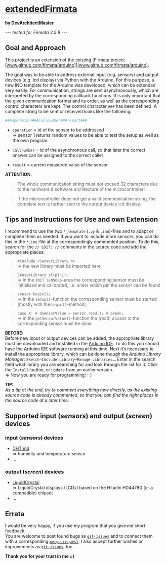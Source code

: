 # [extendedFirmata](https://github.com/DevArchitectMaster/extendedFirmata)
**by [DevArchitectMaster](https://github.com/DevArchitectMaster)**

*--- tested for Firmata 2.5.8 ---*



## Goal and Approach

This project is an extension of the existing [Firmata project [www.github.com/firmata/arduino]](www.github.com/firmata/arduino).

The goal was to be able to address external input (e.g. sensors) and output devices (e.g. lcd display) via Python with the Arduino. For this purpose, a new INO template for the Arduino was developed, which can be extended very easily. For communication, strings are sent asynchronously, which are interpreted by the corresponding callback functions. It is only important that the given communication format and its order, as well as the corresponding control characters are kept. The control character ```###``` has been defined. A complete string to be sent or received looks like the following:
```python
###operation###callnumber###result###
```

* ```operation``` = id of the sensor to be addressed  
=> sensor 1 returns random values to be able to test the setup as well as the own program

* ```callnumber``` = id of the asynchronous call, so that later the correct answer can be assigned to the correct caller

* ```result``` = current measured value of the sensor

**ATTENTION**:
> The whole communication string must not exceed 32 characters due to the hardware & software architecture of the microcontroller!

> If the microcontroller does not get a valid communication string, the complete text is further sent to the output device lcd display.



## Tips and Instructions for Use and own Extension

I recommend to use the two ```*_template``` (```.py``` & ```.ino```)-files and to adapt or complete them as needed. If you want to include more sensors, you can do this in the ```*.ino```-file at the correspondingly commented position. To do this, search for the ```// EDIT: //``` comments in the source code and add the appropriate places:

> ``#include <SensorLibrary.h>``  
=> the new library must be imported here

> ```SensorLibrary sl(pin1);```  
=> in the ```INIT SENSORS```-area the corresponding sensor must be initialized and calibrated, i.e. under which pin the sensor can be found

> ```sensor.begin();```  
=> in the ```setup()```-function the corresponding sensor must be started (mostly with the ```begin()```-method)

> ```case X: # dSensorValue = sensor.read(); # break;```  
=> in the ```getSensorValue()```-function the (read) access to the corresponding sensor must be done

**BEFORE:**  
Before new input or output devices can be added, the appropriate library must be downloaded and installed in the [Arduino IDE](https://www.arduino.cc/en/Main/Software_). To do this you should have the Arduino IDE software running at this time. Next it’s necessary to install the appropriate library, which can be done though the *Arduino Library Manager*: ```Sketch→Include Library→Manage Libraries…```. Enter in the search field what library you are searching for and look through the list for it. Click the ```Install```-button, or ```Update``` from an earlier version.  
=> Now you are ready for programming! :-)



**TIP:**  
*As a tip at the end, try to comment everything new directly, as the existing source code is already commented, so that you can find the right places in the source code at a later time.*



## Supported **input** (*sensors*) and **output** (*screen*) devices

### **input** (*sensors*) devices
* [DHT.md](docs/input/DHT.md)  
  => humidity and temperature sensor
* ...

### **output** (*screen*) devices
* [LiquidCrystal](docs/output/LiquidCrystal.md)  
  => LiquidCrystal displays (LCDs) based on the Hitachi HD44780 (or a compatible) chipset
* ...


## Errata

I would be very happy, if you use my program that you give me short feedback.  
You are welcome to post found bugs as [```git-issues```](https://github.com/DevArchitectMaster/extendedFirmata/issues) and to connect them with a corresponding [```merge-request```](https://github.com/DevArchitectMaster/extendedFirmata/pulls). I also accept further wishes or improvements as [```git-issues```](https://github.com/DevArchitectMaster/extendedFirmata/issues), too.

**Thank you for your trust in me =)**